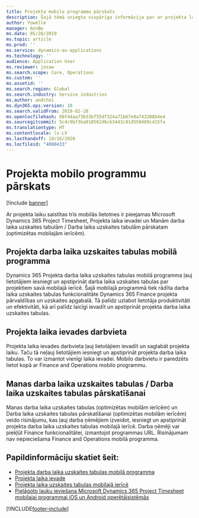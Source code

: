 ```yaml
---
title: Projekta mobilo programmu pārskats
description: Šajā tēmā sniegta vispārīga informācija par ar projekta laiku saistītajām programmām risinājumam Microsoft Dynamics 365 Project Timesheet, Projekta laika ievadei un Manām darba laika uzskaites tabulām / Darba laika uzskaites tabulām, kas pieejamas mobilā ierīcē.
author: Yowelle
manager: AnnBe
ms.date: 05/28/2019
ms.topic: article
ms.prod: ''
ms.service: dynamics-ax-applications
ms.technology: ''
audience: Application User
ms.reviewer: josaw
ms.search.scope: Core, Operations
ms.custom: ''
ms.assetid: ''
ms.search.region: Global
ms.search.industry: Service industries
ms.author: andchoi
ms.dyn365.ops.version: 10
ms.search.validFrom: 2019-02-28
ms.openlocfilehash: 69f44aa73b33bf55df324a71b67e0a743208b4e4
ms.sourcegitcommit: 5c4c9bf3ba018562d6cb3443c01d550489c415fa
ms.translationtype: HT
ms.contentlocale: lv-LV
ms.lasthandoff: 10/16/2020
ms.locfileid: "4080433"
---
```

# <a name="project-mobile-applications-overview"></a>Projekta mobilo programmu pārskats

[!include [banner](../includes/banner.md)]

Ar projekta laiku saistītas trīs mobilās lietotnes ir pieejamas Microsoft Dynamics 365 Project Timesheet, Projekta laika ievadei un Manām darba laika uzskaites tabulām / Darba laika uzskaites tabulām pārskatam (optimizētas mobilajām ierīcēm).

## <a name="project-timesheet-mobile-app"></a>Projekta darba laika uzskaites tabulas mobilā programma

Dynamics 365 Projekta darba laika uzskaites tabulas mobilā programma ļauj lietotājiem iesniegt un apstiprināt darba laika uzskaites tabulas par projektiem savā mobilajā ierīcē. Šajā mobilajā programmā tiek rādīta darba laika uzskaites tabulas funkcionalitāte Dynamics 365 Finance projekta pārvaldības un uzskaites apgabalā. Tā palīdz uzlabot lietotāja produktivitāti un efektivitāti, kā arī palīdz laicīgi ievadīt un apstiprināt projekta darba laika uzskaites tabulas.

## <a name="project-time-entry-workspace"></a>Projekta laika ievades darbvieta

Projekta laika ievades darbvieta ļauj lietotājiem ievadīt un saglabāt projekta laiku. Taču tā neļauj lietotājiem iesniegt un apstiprināt projekta darba laika tabulas. To var izmantot vienīgi laika ievadei. Mobilo darbvietu ir paredzēts lietot kopā ar Finance and Operations mobilo programmu.

## <a name="my-timesheetstimesheets-for-my-review"></a>Manas darba laika uzskaites tabulas / Darba laika uzskaites tabulas pārskatīšanai

Manas darba laika uzskaites tabulas (optimizētas mobilām ierīcēm) un Darba laika uzskaites tabulas pārskatīšanai (optimizētas mobilām ierīcēm) veido risinājumu, kas ļauj darba ņēmējiem izveidot, iesniegt un apstiprināt projekta darba laika uzskaites tabulas mobilajā ierīcē. Darba ņēmēji var piekļūt Finance funkcionalitātei, izmantojot programmas URL. Risinājumam nav nepieciešama Finance and Operations mobilā programma.

## <a name="for-more-information"></a>Papildinformāciju skatiet šeit:

- [Projekta darba laika uzskaites tabulas mobilā programma](project-timesheet.md)
- [Projekta laika ievade]( project-time-entry-mobile-workspace.md)
- [Projekta laika uzskaites tabulas mobilajā ierīcē](Mobile-timesheets.md)
- [Pielāgoto lauku ieviešana Microsoft Dynamics 365 Project Timesheet mobilajai programmai iOS un Android operētājsistēmās](custom-fields-mobile.md)


[!INCLUDE[footer-include](../includes/footer-banner.md)]